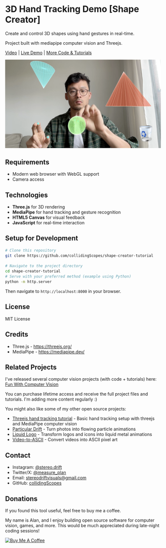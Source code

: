 # 3D Hand Tracking Demo [Shape Creator]

Create and control 3D shapes using hand gestures in real-time.

Project built with mediapipe computer vision and Threejs.

[Video](https://youtu.be/oE3a0ghsrBk?si=UCcnjHjpWj21bBA0) | [Live Demo](https://collidingscopes.github.io/shape-creator-tutorial/) | [More Code & Tutorials](https://www.funwithcomputervision.com/)

<img src="demo.png">


## Requirements

- Modern web browser with WebGL support
- Camera access

## Technologies

- **Three.js** for 3D rendering
- **MediaPipe** for hand tracking and gesture recognition
- **HTML5 Canvas** for visual feedback
- **JavaScript** for real-time interaction

## Setup for Development

```bash
# Clone this repository
git clone https://github.com/collidingScopes/shape-creator-tutorial

# Navigate to the project directory
cd shape-creator-tutorial
# Serve with your preferred method (example using Python)
python -m http.server
```

Then navigate to `http://localhost:8000` in your browser.

## License

MIT License

## Credits

- Three.js - https://threejs.org/
- MediaPipe - https://mediapipe.dev/

## Related Projects

I've released several computer vision projects (with code + tutorials) here:
[Fun With Computer Vision](https://www.funwithcomputervision.com/)

You can purchase lifetime access and receive the full project files and tutorials. I'm adding more content regularly :)

You might also like some of my other open source projects:

- [Threejs hand tracking tutorial](https://collidingScopes.github.io/threejs-handtracking-101) - Basic hand tracking setup with threejs and MediaPipe computer vision
- [Particular Drift](https://collidingScopes.github.io/particular-drift) - Turn photos into flowing particle animations
- [Liquid Logo](https://collidingScopes.github.io/liquid-logo) - Transform logos and icons into liquid metal animations
- [Video-to-ASCII](https://collidingScopes.github.io/ascii) - Convert videos into ASCII pixel art

## Contact

- Instagram: [@stereo.drift](https://www.instagram.com/stereo.drift/)
- Twitter/X: [@measure_plan](https://x.com/measure_plan)
- Email: [stereodriftvisuals@gmail.com](mailto:stereodriftvisuals@gmail.com)
- GitHub: [collidingScopes](https://github.com/collidingScopes)

## Donations

If you found this tool useful, feel free to buy me a coffee. 

My name is Alan, and I enjoy building open source software for computer vision, games, and more. This would be much appreciated during late-night coding sessions!

[![Buy Me A Coffee](https://www.buymeacoffee.com/assets/img/custom_images/yellow_img.png)](https://www.buymeacoffee.com/stereoDrift)